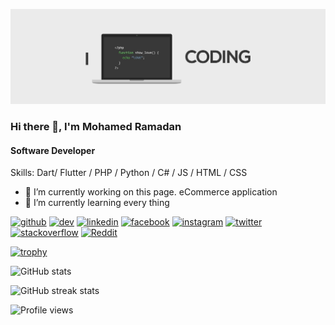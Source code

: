![Software Developer  ](https://raw.githubusercontent.com/MoRmdn/MoRmdn/main/wallpaperflare-cropped.jpg)
### Hi there 👋, I'm Mohamed Ramadan
#### Software Developer  

Skills: Dart/ Flutter / PHP / Python / C# / JS / HTML / CSS

- 🔭 I’m currently working on this page. eCommerce application 
- 🌱 I’m currently learning every thing 


[<img src='https://cdn.jsdelivr.net/npm/simple-icons@3.0.1/icons/github.svg' alt='github' height='40'>](https://github.com/MoRmdn)  [<img src='https://cdn.jsdelivr.net/npm/simple-icons@3.0.1/icons/dev-dot-to.svg' alt='dev' height='40'>](https://dev.to/MoRmdn)  [<img src='https://cdn.jsdelivr.net/npm/simple-icons@3.0.1/icons/linkedin.svg' alt='linkedin' height='40'>](https://www.linkedin.com/in/MoRmdn/)  [<img src='https://cdn.jsdelivr.net/npm/simple-icons@3.0.1/icons/facebook.svg' alt='facebook' height='40'>](https://www.facebook.com/MoRmdn)  [<img src='https://cdn.jsdelivr.net/npm/simple-icons@3.0.1/icons/instagram.svg' alt='instagram' height='40'>](https://www.instagram.com/mordmn/)  [<img src='https://cdn.jsdelivr.net/npm/simple-icons@3.0.1/icons/twitter.svg' alt='twitter' height='40'>](https://twitter.com/MoRmdn)  [<img src='https://cdn.jsdelivr.net/npm/simple-icons@3.0.1/icons/stackoverflow.svg' alt='stackoverflow' height='40'>](https://stackoverflow.com/users/mormdn)  [<img src='https://cdn.jsdelivr.net/npm/simple-icons@3.0.1/icons/reddit.svg' alt='Reddit' height='40'>](https://www.reddit.com/user/mormdn)  

[![trophy](https://github-profile-trophy.vercel.app/?username=MoRmdn)](https://github.com/ryo-ma/github-profile-trophy)

![GitHub stats](https://github-readme-stats.vercel.app/api?username=MoRmdn&show_icons=true&count_private=true)  

<!-- ![GitHub Activity Graph](https://activity-graph.herokuapp.com/graph?username=MoRmdn)   -->

![GitHub streak stats](https://github-readme-streak-stats.herokuapp.com/?user=MoRmdn)  

![Profile views](https://gpvc.arturio.dev/MoRmdn)  
